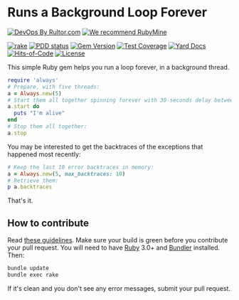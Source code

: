 # Runs a Background Loop Forever

[![DevOps By Rultor.com](http://www.rultor.com/b/yegor256/always)](http://www.rultor.com/p/yegor256/always)
[![We recommend RubyMine](https://www.elegantobjects.org/rubymine.svg)](https://www.jetbrains.com/ruby/)

[![rake](https://github.com/yegor256/always/actions/workflows/rake.yml/badge.svg)](https://github.com/yegor256/always/actions/workflows/rake.yml)
[![PDD status](http://www.0pdd.com/svg?name=yegor256/always)](http://www.0pdd.com/p?name=yegor256/always)
[![Gem Version](https://badge.fury.io/rb/always.svg)](http://badge.fury.io/rb/always)
[![Test Coverage](https://img.shields.io/codecov/c/github/yegor256/always.svg)](https://codecov.io/github/yegor256/always?branch=master)
[![Yard Docs](http://img.shields.io/badge/yard-docs-blue.svg)](http://rubydoc.info/github/yegor256/always/master/frames)
[![Hits-of-Code](https://hitsofcode.com/github/yegor256/always)](https://hitsofcode.com/view/github/yegor256/always)
[![License](https://img.shields.io/badge/license-MIT-green.svg)](https://github.com/yegor256/always/blob/master/LICENSE.txt)

This simple Ruby gem helps you run a loop forever, in a background thread.

```ruby
require 'always'
# Prepare, with five threads:
a = Always.new(5)
# Start them all together spinning forever with 30-seconds delay between cycles:
a.start do
  puts "I'm alive"
end
# Stop them all together:
a.stop
```

You may be interested to get the backtraces of the exceptions that
happened most recently:

```ruby
# Keep the last 10 error backtraces in memory:
a = Always.new(5, max_backtraces: 10)
# Retrieve them:
p a.backtraces
```

That's it.

## How to contribute

Read
[these guidelines](https://www.yegor256.com/2014/04/15/github-guidelines.html).
Make sure your build is green before you contribute
your pull request. You will need to have
[Ruby](https://www.ruby-lang.org/en/) 3.0+ and
[Bundler](https://bundler.io/) installed. Then:

```bash
bundle update
bundle exec rake
```

If it's clean and you don't see any error messages, submit your pull request.

